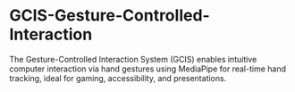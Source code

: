 # GCIS-Gesture-Controlled-Interaction
The Gesture-Controlled Interaction System (GCIS) enables intuitive computer interaction via hand gestures using MediaPipe for real-time hand tracking, ideal for gaming, accessibility, and presentations.
